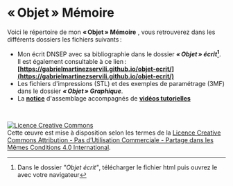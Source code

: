 
# «&#8239;Objet&#8239;» Mémoire
Voici le répertoire de mon __«&#8239;Objet&#8239;» Mémoire__ , vous retrouverez dans les différents dossiers les fichiers suivants&#8201;:
- Mon écrit DNSEP avec sa bibliographie dans le dossier __*«&#8239;Objet&#8239;» écrit*[^1]__. 
 <br> Il est également consultable à ce lien&#8201;: __[https://gabrielmartinezservili.github.io/objet-ecrit/](https://gabrielmartinezservili.github.io/objet-ecrit/)__
- Les fichiers d'impressions (STL) et des exemples de paramétrage (3MF) dans le dossier  __*«&#8239;Objet&#8239;» Graphique*__.
- La __[notice](https://github.com/gabrielmartinezservili/Objet-Memoire/blob/8df779e8c534bf561c9d2cc2f11eb75be5f36dfb/Objet%20Graphique/Notice%20et%20guides%20pratique/Notice.pdf)__ d'assemblage accompagnés de __[vidéos tutorielles](https://github.com/gabrielmartinezservili/Objet-Memoire/blob/8df779e8c534bf561c9d2cc2f11eb75be5f36dfb/Objet%20Graphique/Notice%20et%20guides%20pratique/Guides%20pratique%20(vid%C3%A9os).md)__

<br>

[^1]: Dans le dossier *"Objet écrit"*, télécharger le fichier html puis ouvrez le avec votre navigateur

<a rel="license" href="http://creativecommons.org/licenses/by-nc-sa/4.0/"><img alt="Licence Creative Commons" style="border-width:0" src="https://i.creativecommons.org/l/by-nc-sa/4.0/88x31.png" /></a><br />Cette œuvre est mise à disposition selon les termes de la <a rel="license" href="http://creativecommons.org/licenses/by-nc-sa/4.0/">Licence Creative Commons Attribution - Pas d’Utilisation Commerciale - Partage dans les Mêmes Conditions 4.0 International</a>.
